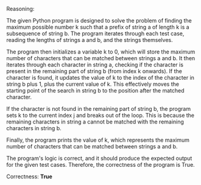 Reasoning:

The given Python program is designed to solve the problem of finding the maximum possible number k such that a prefix of string a of length k is a subsequence of string b. The program iterates through each test case, reading the lengths of strings a and b, and the strings themselves.

The program then initializes a variable k to 0, which will store the maximum number of characters that can be matched between strings a and b. It then iterates through each character in string a, checking if the character is present in the remaining part of string b (from index k onwards). If the character is found, it updates the value of k to the index of the character in string b plus 1, plus the current value of k. This effectively moves the starting point of the search in string b to the position after the matched character.

If the character is not found in the remaining part of string b, the program sets k to the current index j and breaks out of the loop. This is because the remaining characters in string a cannot be matched with the remaining characters in string b.

Finally, the program prints the value of k, which represents the maximum number of characters that can be matched between strings a and b.

The program's logic is correct, and it should produce the expected output for the given test cases. Therefore, the correctness of the program is True.

Correctness: **True**